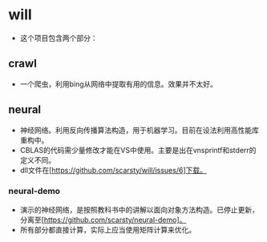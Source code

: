 # will
* 这个项目包含两个部分：

## crawl
* 一个爬虫，利用bing从网络中提取有用的信息。效果并不太好。

## neural
* 神经网络。利用反向传播算法构造，用于机器学习。目前在设法利用高性能库重构中。
* CBLAS的代码需少量修改才能在VS中使用。主要是出在vnsprintf和stderr的定义不同。
* dll文件在[https://github.com/scarsty/will/issues/6]下载。

### neural-demo
* 演示的神经网络，是按照教科书中的讲解以面向对象方法构造。已停止更新，分离至[https://github.com/scarsty/neural-demo]。
* 所有部分都直接计算，实际上应当使用矩阵计算来优化。
